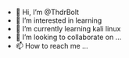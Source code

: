 - 👋 Hi, I’m @ThdrBolt
- 👀 I’m interested in learning
- 🌱 I’m currently learning kali linux 
- 💞️ I’m looking to collaborate on ...
- 📫 How to reach me ...

<!---
ThdrBolt/ThdrBolt is a ✨ special ✨ repository because its `README.md` (this file) appears on your GitHub profile.
You can click the Preview link to take a look at your changes.
--->

